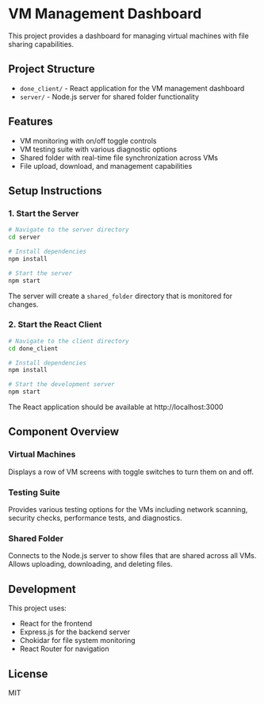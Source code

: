 # VM Management Dashboard

This project provides a dashboard for managing virtual machines with file sharing capabilities.

## Project Structure

- `done_client/` - React application for the VM management dashboard
- `server/` - Node.js server for shared folder functionality

## Features

- VM monitoring with on/off toggle controls
- VM testing suite with various diagnostic options
- Shared folder with real-time file synchronization across VMs
- File upload, download, and management capabilities

## Setup Instructions

### 1. Start the Server

```bash
# Navigate to the server directory
cd server

# Install dependencies
npm install

# Start the server
npm start
```

The server will create a `shared_folder` directory that is monitored for changes.

### 2. Start the React Client

```bash
# Navigate to the client directory
cd done_client

# Install dependencies
npm install

# Start the development server
npm start
```

The React application should be available at http://localhost:3000

## Component Overview

### Virtual Machines

Displays a row of VM screens with toggle switches to turn them on and off.

### Testing Suite

Provides various testing options for the VMs including network scanning, security checks, performance tests, and diagnostics.

### Shared Folder

Connects to the Node.js server to show files that are shared across all VMs. Allows uploading, downloading, and deleting files.

## Development

This project uses:

- React for the frontend
- Express.js for the backend server
- Chokidar for file system monitoring
- React Router for navigation

## License

MIT